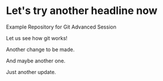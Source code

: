 # Let's try another headline now

Example Repository for Git Advanced Session

Let us see how git works!

Another change to be made.

And maybe another one.

Just another update.

